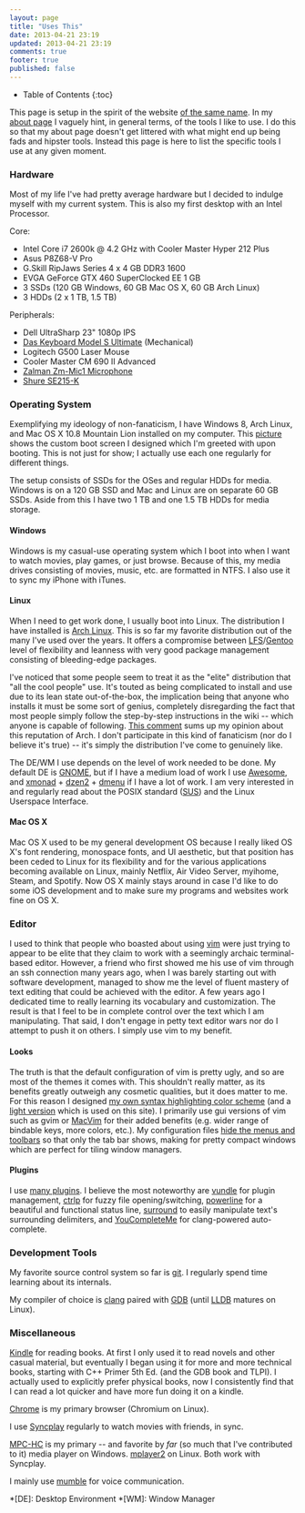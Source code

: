```yaml
---
layout: page
title: "Uses This"
date: 2013-04-21 23:19
updated: 2013-04-21 23:19
comments: true
footer: true
published: false
---
```


* Table of Contents
{:toc}

This page is setup in the spirit of the website [of the same name](http://usesthis.com/). In my [about page](/about) I vaguely hint, in general terms, of the tools I like to use. I do this so that my about page doesn't get littered with what might end up being fads and hipster tools. Instead this page is here to list the specific tools I use at any given moment.

### Hardware

Most of my life I've had pretty average hardware but I decided to indulge myself with my current system. This is also my first desktop with an Intel Processor.

Core:

* Intel Core i7 2600k @ 4.2 GHz with Cooler Master Hyper 212 Plus
* Asus P8Z68-V Pro
* G.Skill RipJaws Series 4 x 4 GB DDR3 1600
* EVGA GeForce GTX 460 SuperClocked EE 1 GB
* 3 SSDs (120 GB Windows, 60 GB Mac OS X, 60 GB Arch Linux)
* 3 HDDs (2 x 1 TB, 1.5 TB)

Peripherals:

* Dell UltraSharp 23" 1080p IPS
* [Das Keyboard Model S Ultimate](http://www.daskeyboard.com/model-s-ultimate/) (Mechanical)
* Logitech G500 Laser Mouse
* Cooler Master CM 690 II Advanced
* [Zalman Zm-Mic1 Microphone](http://amzn.com/B00029MTMQ)
* [Shure SE215-K](http://amzn.com/B004PNZFZ8)

### Operating System

Exemplifying my ideology of non-fanaticism, I have Windows 8, Arch Linux, and Mac OS X 10.8 Mountain Lion installed on my computer. This [picture](http://i.imgur.com/Xa5suXo.jpg) shows the custom boot screen I designed which I'm greeted with upon booting. This is not just for show; I actually use each one regularly for different things.

The setup consists of SSDs for the OSes and regular HDDs for media. Windows is on a 120 GB SSD and Mac and Linux are on separate 60 GB SSDs. Aside from this I have two 1 TB and one 1.5 TB HDDs for media storage.

#### Windows

Windows is my casual-use operating system which I boot into when I want to watch movies, play games, or just browse. Because of this, my media drives consisting of movies, music, etc. are formatted in NTFS. I also use it to sync my iPhone with iTunes.

#### Linux

When I need to get work done, I usually boot into Linux. The distribution I have installed is [Arch Linux](http://www.archlinux.org/). This is so far my favorite distribution out of the many I've used over the years. It offers a compromise between [LFS](http://www.linuxfromscratch.org/index.html)/[Gentoo](http://www.gentoo.org/) level of flexibility and leanness with very good package management consisting of bleeding-edge packages.

I've noticed that some people seem to treat it as the "elite" distribution that "all the cool people" use. It's touted as being complicated to install and use due to its lean state out-of-the-box, the implication being that anyone who installs it must be some sort of genius, completely disregarding the fact that most people simply follow the step-by-step instructions in the wiki -- which anyone is capable of following. [This comment](http://www.reddit.com/r/linux/comments/qa4ia/linus_there_is_no_way_in_hell_i_can_honestly/c3w0v2p) sums up my opinion about this reputation of Arch. I don't participate in this kind of fanaticism (nor do I believe it's true) -- it's simply the distribution I've come to genuinely like.

The DE/WM I use depends on the level of work needed to be done. My default DE is [GNOME](http://www.gnome.org/), but if I have a medium load of work I use [Awesome](http://awesome.naquadah.org/), and [xmonad](http://xmonad.org/) + [dzen2](https://sites.google.com/site/gotmor/dzen) + [dmenu](http://tools.suckless.org/dmenu/) if I have a lot of work. I am very interested in and regularly read about the POSIX standard ([SUS](http://en.wikipedia.org/wiki/Single_UNIX_Specification)) and the Linux Userspace Interface.

#### Mac OS X

Mac OS X used to be my general development OS because I really liked OS X's font rendering, monospace fonts, and UI aesthetic, but that position has been ceded to Linux for its flexibility and for the various applications becoming available on Linux, mainly Netflix, Air Video Server, myihome, Steam, and Spotify. Now OS X mainly stays around in case I'd like to do some iOS development and to make sure my programs and websites work fine on OS X.

### Editor

I used to think that people who boasted about using [vim](http://en.wikipedia.org/wiki/Vim_(text_editor)) were just trying to appear to be elite that they claim to work with a seemingly archaic terminal-based editor. However, a friend who first showed me his use of vim through an ssh connection many years ago, when I was barely starting out with software development, managed to show me the level of fluent mastery of text editing that could be achieved with the editor. A few years ago I dedicated time to really learning its vocabulary and customization. The result is that I feel to be in complete control over the text which I am manipulating. That said, I don't engage in petty text editor wars nor do I attempt to push it on others. I simply use vim to my benefit.

#### Looks

The truth is that the default configuration of vim is pretty ugly, and so are most of the themes it comes with. This shouldn't really matter, as its benefits greatly outweigh any cosmetic qualities, but it does matter to me. For this reason I designed [my own syntax highlighting color scheme](https://github.com/blaenk/dots/blob/master/vim/vim.ln/colors/blaenk.vim) (and a [light version](https://github.com/blaenk/dots/blob/master/vim/vim.ln/colors/blaenklight.vim) which is used on this site). I primarily use gui versions of vim such as gvim or [MacVim](https://code.google.com/p/macvim/) for their added benefits (e.g. wider range of bindable keys, more colors, etc.). My configuration files [hide the menus and toolbars](https://github.com/blaenk/dots/blob/master/vim/gvimrc.ln#L2-L4) so that only the tab bar shows, making for pretty compact windows which are perfect for tiling window managers.

#### Plugins

I use [many plugins](https://github.com/blaenk/dots/blob/master/vim/vim.ln/conf/bundles.vim). I believe the most noteworthy are [vundle](https://github.com/gmarik/vundle) for plugin management, [ctrlp](http://kien.github.io/ctrlp.vim/) for fuzzy file opening/switching, [powerline](https://github.com/Lokaltog/vim-powerline) for a beautiful and functional status line, [surround](https://github.com/tpope/vim-surround) to easily manipulate text's surrounding delimiters, and [YouCompleteMe](http://valloric.github.io/YouCompleteMe/) for clang-powered auto-complete.

### Development Tools

My favorite source control system so far is [git](http://git-scm.com/). I regularly spend time learning about its internals.

My compiler of choice is [clang](http://clang.llvm.org/) paired with [GDB](http://www.gnu.org/software/gdb/) (until [LLDB](http://lldb.llvm.org/) matures on Linux).

### Miscellaneous

[Kindle](http://amzn.com/B007HCCNJU) for reading books. At first I only used it to read novels and other casual material, but eventually I began using it for more and more technical books, starting with C++ Primer 5th Ed. (and the GDB book and TLPI). I actually used to explicitly prefer physical books, now I consistently find that I can read a lot quicker and have more fun doing it on a kindle. 

[Chrome](https://www.google.com/intl/en/chrome/browser/) is my primary browser (Chromium on Linux).

I use [Syncplay](http://syncplay.pl/) regularly to watch movies with friends, in sync.

[MPC-HC](http://mpc-hc.org/) is my primary -- and favorite by _far_ (so much that I've contributed to it) media player on Windows. [mplayer2](http://www.mplayer2.org/) on Linux. Both work with Syncplay.

I mainly use [mumble](http://mumble.info/) for voice communication.

*[DE]: Desktop Environment
*[WM]: Window Manager